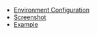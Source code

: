 * [Environment Configuration](simple-admin/en/docs/env_setting.md)
* [Screenshot](simple-admin/en/docs/screenshot.md)
* [Example](zh-cn/guide)